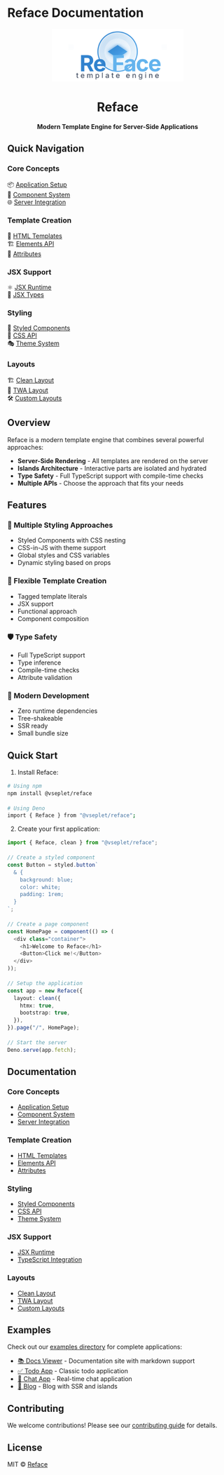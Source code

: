 # Reface Documentation

<div align="center">
  <img src="./_assets/logo.svg" alt="Reface" width="300" />
  <h1>Reface</h1>
  <p><strong>Modern Template Engine for Server-Side Applications</strong></p>
</div>

## Quick Navigation

### Core Concepts

📦 [Application Setup](./core/readme.md)  
🧩 [Component System](./core/components.md)  
🌐 [Server Integration](./core/server.md)

### Template Creation

📝 [HTML Templates](./html/templates.md)  
🏗️ [Elements API](./html/elements.md)  
🎯 [Attributes](./html/attributes.md)

### JSX Support

⚛️ [JSX Runtime](./jsx/runtime.md)  
📐 [JSX Types](./jsx/types.md)

### Styling

💅 [Styled Components](./styled/components.md)  
🎨 [CSS API](./styled/css.md)  
🎭 [Theme System](./styled/theme.md)

### Layouts

🏗️ [Clean Layout](./layouts/clean.md)  
📱 [TWA Layout](./layouts/twa.md)  
🛠️ [Custom Layouts](./layouts/custom.md)

## Overview

Reface is a modern template engine that combines several powerful approaches:

- **Server-Side Rendering** - All templates are rendered on the server
- **Islands Architecture** - Interactive parts are isolated and hydrated
- **Type Safety** - Full TypeScript support with compile-time checks
- **Multiple APIs** - Choose the approach that fits your needs

## Features

### 🎨 Multiple Styling Approaches

- Styled Components with CSS nesting
- CSS-in-JS with theme support
- Global styles and CSS variables
- Dynamic styling based on props

### 🔧 Flexible Template Creation

- Tagged template literals
- JSX support
- Functional approach
- Component composition

### 🛡️ Type Safety

- Full TypeScript support
- Type inference
- Compile-time checks
- Attribute validation

### 🚀 Modern Development

- Zero runtime dependencies
- Tree-shakeable
- SSR ready
- Small bundle size

## Quick Start

1. Install Reface:

```bash
# Using npm
npm install @vseplet/reface

# Using Deno
import { Reface } from "@vseplet/reface";
```

2. Create your first application:

```typescript
import { Reface, clean } from "@vseplet/reface";

// Create a styled component
const Button = styled.button`
  & {
    background: blue;
    color: white;
    padding: 1rem;
  }
`;

// Create a page component
const HomePage = component(() => (
  <div class="container">
    <h1>Welcome to Reface</h1>
    <Button>Click me!</Button>
  </div>
));

// Setup the application
const app = new Reface({
  layout: clean({
    htmx: true,
    bootstrap: true,
  }),
}).page("/", HomePage);

// Start the server
Deno.serve(app.fetch);
```

## Documentation

### Core Concepts

- [Application Setup](./core/readme.md)
- [Component System](./core/components.md)
- [Server Integration](./core/server.md)

### Template Creation

- [HTML Templates](./html/templates.md)
- [Elements API](./html/elements.md)
- [Attributes](./html/attributes.md)

### Styling

- [Styled Components](./styled/components.md)
- [CSS API](./styled/css.md)
- [Theme System](./styled/theme.md)

### JSX Support

- [JSX Runtime](./jsx/runtime.md)
- [TypeScript Integration](./jsx/types.md)

### Layouts

- [Clean Layout](./layouts/clean.md)
- [TWA Layout](./layouts/twa.md)
- [Custom Layouts](./layouts/custom.md)

## Examples

Check out our [examples directory](../examples) for complete applications:

- [📚 Docs Viewer](../examples/docs-viewer) - Documentation site with markdown support
- [✅ Todo App](../examples/todo) - Classic todo application
- [💬 Chat App](../examples/chat) - Real-time chat application
- [📝 Blog](../examples/blog) - Blog with SSR and islands

## Contributing

We welcome contributions! Please see our [contributing guide](../CONTRIBUTING.md) for details.

## License

MIT © [Reface](../LICENSE)
